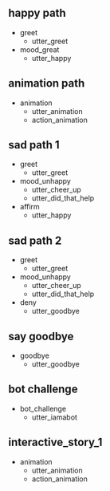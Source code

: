 ## happy path
* greet
  - utter_greet
* mood_great
  - utter_happy

## animation path
 * animation
    - utter_animation
    - action_animation

## sad path 1
* greet
  - utter_greet
* mood_unhappy
  - utter_cheer_up
  - utter_did_that_help
* affirm
  - utter_happy

## sad path 2
* greet
  - utter_greet
* mood_unhappy
  - utter_cheer_up
  - utter_did_that_help
* deny
  - utter_goodbye

## say goodbye
* goodbye
  - utter_goodbye

## bot challenge
* bot_challenge
  - utter_iamabot

## interactive_story_1
* animation
    - utter_animation
    - action_animation
